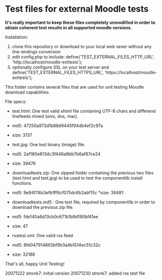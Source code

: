 Test files for external Moodle tests
====================================

**It's really important to keep these files completely unmodified in order to obtain coherent test results in all supported moodle versions.**


Installation:

1. clone this repository or download to your local web sever without any line-endings conversion
2. edit config.php to include: define('TEST_EXTERNAL_FILES_HTTP_URL', 'http://localhost/moodle-exttests');
3. optionally configure SSL on your test server and define('TEST_EXTERNAL_FILES_HTTPS_URL', 'https://localhost/moodle-exttests');

This folder contains several files that are used for unit testing
Moodle download capabilities.

File specs:

* test.html: One test valid xhtml file containing UTF-8 chars and differend linefeeds mixed (unix, dos, mac).
 * md5: 47250a973d1b88d9445f94db4ef2c97a
 * size: 3137

* test.jpg: One test binary (image) file.
 * md5: 2af180e813dc3f446a9bb7b6af87ce24
 * size: 39476

* downloadtests.zip: One zipped folder containing the previous two files (test.html and test.jpg) to be used to test the componentlib install functions.
 * md5: 9e94f74b3efb1ff6cf075dc6b2abf15c
 *size: 39481

* downloadtests.md5 : One text file, required by componentlib in order to download the previous zip file.
 * md5:  fde140a6d13cb0c671b1b9d190bf41ee
 * size: 47

* rsstest.xml: One valid rss feed.
 * md5:  8fd047914863bf9b3a4b1514ec51c32c
 * size: 32188

That's all, happy Unit Testing!

20071222 stronk7: initial version
20071230 stronk7: added rss test file
